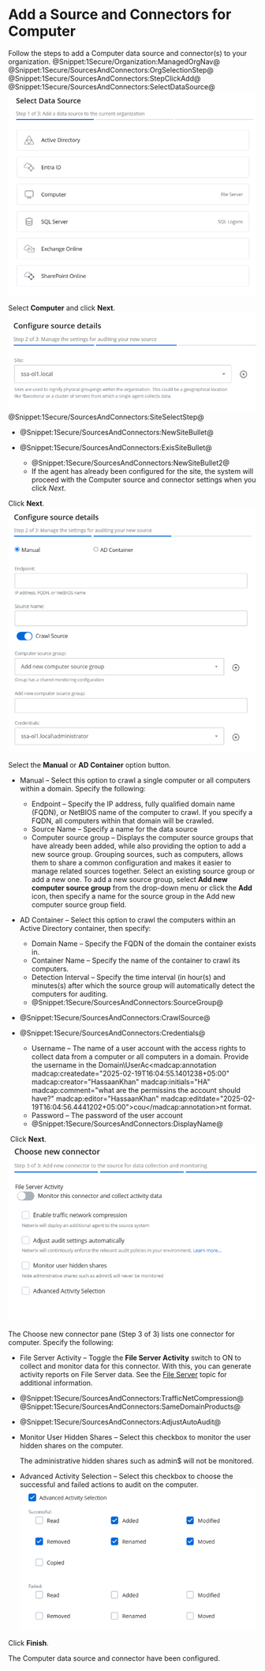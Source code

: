# Add a Source and Connectors for Computer

Follow the steps to add a Computer data source and connector(s) to your organization. @Snippet:1Secure/Organization:ManagedOrgNav@ 
@Snippet:1Secure/SourcesAndConnectors:OrgSelectionStep@ 
@Snippet:1Secure/SourcesAndConnectors:StepClickAdd@ 
@Snippet:1Secure/SourcesAndConnectors:SelectDataSource@ 
![](../../../../Resources/Images/1Secure/AddSources_Exchange.png "Select Data Source (Step 1 of 3) pane")

Select **Computer** and click **Next**.![](../../../../Resources/Images/1Secure/ConfigureSourceDetails(Step2-3).png "Configure Source Details (Step 2 of 3) pane") @Snippet:1Secure/SourcesAndConnectors:SiteSelectStep@

- @Snippet:1Secure/SourcesAndConnectors:NewSiteBullet@
- @Snippet:1Secure/SourcesAndConnectors:ExisSiteBullet@

    - @Snippet:1Secure/SourcesAndConnectors:NewSiteBullet2@
    - If the agent has already been configured for the site, the system will proceed with the Computer source and connector settings when you click *Next*.

Click **Next**.![](../../../../Resources/Images/1Secure/ConfigSourceDetails(Step2of3).png "Configure Source Details (Step 2 of 3) pane")

Select the **Manual** or **AD Container** option button.

- Manual – Select this option to crawl a single computer or all computers within a domain. Specify the following:

    - Endpoint – Specify the IP address, fully qualified domain name (FQDN), or NetBIOS name of the computer to crawl. If you specify a FQDN, all computers within that domain will be crawled.
    - Source Name – Specify a name for the data source
    - Computer source group – Displays the computer source groups that have already been added, while also providing the option to add a new source group. Grouping sources, such as computers, allows them to share a common configuration and makes it easier to manage related sources together. Select an existing source group or add a new one. To add a new source group, select **Add new computer source group** from the drop-down menu or click the **Add** icon, then specify a name for the source group in the Add new computer source group field.
- AD Container – Select this option to crawl the computers within an Active Directory container, then specify:

    - Domain Name – Specify the FQDN of the domain the container exists in.
    - Container Name – Specify the name of the container to crawl its computers.
    - Detection Interval – Specify the time interval (in hour(s) and minutes(s) after which the source group will automatically detect the computers for auditing.
    - @Snippet:1Secure/SourcesAndConnectors:SourceGroup@
- @Snippet:1Secure/SourcesAndConnectors:CrawlSource@
- @Snippet:1Secure/SourcesAndConnectors:Credentials@

    - Username – The name of a user account with the access rights to collect data from a computer or all computers in a domain. Provide the username in the Domain\UserAc<madcap:annotation madcap:createdate="2025-02-19T16:04:55.1401238+05:00" madcap:creator="HassaanKhan" madcap:initials="HA" madcap:comment="what are the permissins the account should have?" madcap:editor="HassaanKhan" madcap:editdate="2025-02-19T16:04:56.4441202+05:00">cou</madcap:annotation>nt format.
    - Password – The password of the user account
    - @Snippet:1Secure/SourcesAndConnectors:DisplayName@

 Click **Next**.![](../../../../Resources/Images/1Secure/Computer_ChooseConnector.png "Choose New Connector (Step 3 of 3) pane")

The Choose new connector pane (Step 3 of 3) lists one connector for computer. Specify the following:

- File Server Activity – Toggle the **File Server Activity** switch to ON to collect and monitor data for this connector. With this, you can generate activity reports on File Server data. See the [File Server](../../SearchAndReports/Activity.md#File)  topic for additional information.
- @Snippet:1Secure/SourcesAndConnectors:TrafficNetCompression@ 
 @Snippet:1Secure/SourcesAndConnectors:SameDomainProducts@
- @Snippet:1Secure/SourcesAndConnectors:AdjustAutoAudit@
- Monitor User Hidden Shares – Select this checkbox to monitor the user hidden shares on the computer.

    The administrative hidden shares such as admin$ will not be monitored.
- Advanced Activity Selection – Select  this checkbox to choose the successful and failed actions to audit on the computer.![](../../../../Resources/Images/1Secure/ObjectLevelAccessAudit.png "Advanced Activity Selection options")

Click **Finish**.

The Computer data source and connector have been configured.